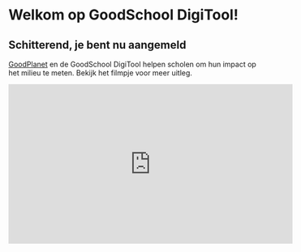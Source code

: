 # Welkom op GoodSchool DigiTool!

## Schitterend, je bent nu aangemeld

<a href="https://www.goodplanet.be/nl/">GoodPlanet</a> en de GoodSchool DigiTool helpen scholen om hun impact op het milieu te meten. Bekijk het filmpje voor meer uitleg.

<iframe width="560" height="315" src="https://www.youtube.com/embed/2TaL-F7u-54" frameborder="0" allow="accelerometer; autoplay; encrypted-media; gyroscope; picture-in-picture" allowfullscreen></iframe>

